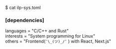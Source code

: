<!--
**ilp-sys/ilp-sys** is a ✨ _special_ ✨ repository because its `README.md` (this file) appears on your GitHub profile.

Here are some ideas to get you started:

- 🔭 I’m currently working on ...
- 🌱 I’m currently learning ...
- 👯 I’m looking to collaborate on ...
- 🤔 I’m looking for help with ...
- 💬 Ask me about ...
- 📫 How to reach me: ...
- 😄 Pronouns: ...
- ⚡ Fun fact: ...

-->

$ cat ilp-sys.toml

 ### [dependencies] <br/>
 
 languages = "C/C++ and Rust" <br/>
 interests = "System programming for Linux" <br/>
 others = "Frontend(`¯\_(ツ)_/¯` ) with React, Next.js" <br/>
